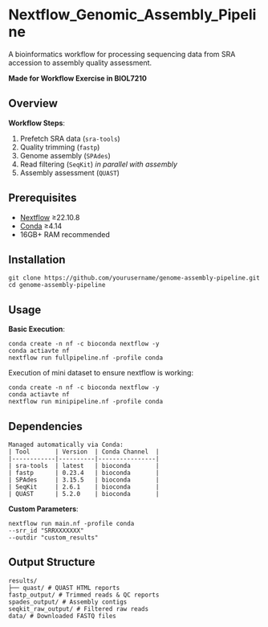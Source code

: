 # Nextflow_Genomic_Assembly_Pipeline

A bioinformatics workflow for processing sequencing data from SRA accession to assembly quality assessment.

**Made for Workflow Exercise in BIOL7210**

## Overview
**Workflow Steps**:
1. Prefetch SRA data (`sra-tools`)
2. Quality trimming (`fastp`)
3. Genome assembly (`SPAdes`)
4. Read filtering (`SeqKit`) *in parallel with assembly*
5. Assembly assessment (`QUAST`)

## Prerequisites
- [Nextflow](https://www.nextflow.io/) ≥22.10.8
- [Conda](https://docs.conda.io/en/latest/) ≥4.14
- 16GB+ RAM recommended

## Installation

```
git clone https://github.com/yourusername/genome-assembly-pipeline.git
cd genome-assembly-pipeline
```

## Usage
**Basic Execution**:
```
conda create -n nf -c bioconda nextflow -y
conda actiavte nf
nextflow run fullpipeline.nf -profile conda
```

Execution of mini dataset to ensure nextflow is working:

```
conda create -n nf -c bioconda nextflow -y
conda actiavte nf
nextflow run minipipeline.nf -profile conda
```

## Dependencies
```
Managed automatically via Conda:
| Tool       | Version  | Conda Channel  |
|------------|----------|----------------|
| sra-tools  | latest   | bioconda       |
| fastp      | 0.23.4   | bioconda       |
| SPAdes     | 3.15.5   | bioconda       |
| SeqKit     | 2.6.1    | bioconda       |
| QUAST      | 5.2.0    | bioconda       |

```

**Custom Parameters**:

```
nextflow run main.nf -profile conda
--srr_id "SRRXXXXXXX"
--outdir "custom_results"
```

## Output Structure

```
results/
├── quast/ # QUAST HTML reports
fastp_output/ # Trimmed reads & QC reports
spades_output/ # Assembly contigs
seqkit_raw_output/ # Filtered raw reads
data/ # Downloaded FASTQ files
```
